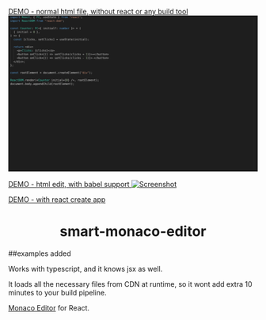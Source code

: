 

[DEMO - normal html file, without react or any build tool ![Screenshot](screenshot.png)](https://zerdos.github.io/smart-monaco-editor/) 

[DEMO - html edit, with babel support ![Screenshot](screenshot-html\.png)](https://zerdos.github.io/smart-monaco-editor/exampleHtml) 


[DEMO - with react create app ](https://zerdos.github.io/smart-monaco-editor/example/build/) 


<h1 align="center">smart-monaco-editor</h1>

##examples added

Works with typescript, and it knows jsx as well.

It loads all the necessary files from CDN at runtime, so it wont add extra 10 minutes to your build pipeline.


[Monaco Editor](https://github.com/Microsoft/monaco-editor) for React.
